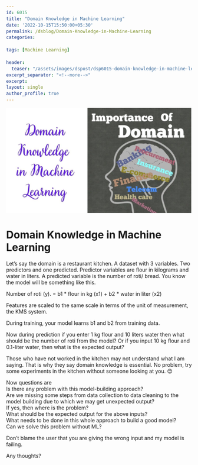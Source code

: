 ```yaml
---
id: 6015    
title: "Domain Knowledge in Machine Learning"
date: '2022-10-15T15:50:00+05:30'
permalink: /dsblog/Domain-Knowledge-in-Machine-Learning
categories:

tags: [Machine Learning]

header:
  teaser: "/assets/images/dspost/dsp6015-domain-knowledge-in-machine-learning.jpg"
excerpt_separator: "<!--more-->"
excerpt:
layout: single
author_profile: true
---
```


![Domain Knowledge in Machine Learning](/assets/images/dspost/dsp6015-domain-knowledge-in-machine-learning.jpg)   

# Domain Knowledge in Machine Learning   

Let’s say the domain is a restaurant kitchen. A dataset with 3 variables. Two predictors and one predicted. Predictor variables are flour in kilograms and water in liters.  A predicted variable is the number of roti/ bread. You know the model will be something like this.   

Number of roti (y). = b1 \* flour in kg (x1) + b2 \* water in liter (x2)

Features are scaled to the same scale in terms of the unit of measurement, the KMS system.  

During training, your model learns b1 and b2 from training data.

Now during prediction if you enter 1 kg flour and 10 liters water then what should be the number of roti from the model? Or if you input 10 kg flour and 0.1-liter water, then what is the expected output? 

Those who have not worked in the kitchen may not understand what I am saying. That is why they say domain knowledge is essential. No problem, try some experiments in the kitchen without someone looking at you. 😊

Now questions are   
Is there any problem with this model-building approach?       
Are we missing some steps from data collection to data cleaning to the model building due to which we may get unexpected output?   
If yes, then where is the problem?   
What should be the expected output for the above inputs?    
What needs to be done in this whole approach to build a good model?    
Can we solve this problem without ML?   

Don’t blame the user that you are giving the wrong input and my model is failing.   

Any thoughts?

